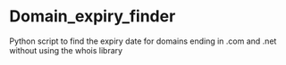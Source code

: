 # Domain_expiry_finder
Python script to find the expiry date for domains ending in .com and .net without using the whois library

